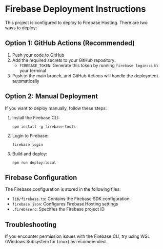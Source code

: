 # Firebase Deployment Instructions

This project is configured to deploy to Firebase Hosting. There are two ways to deploy:

## Option 1: GitHub Actions (Recommended)

1. Push your code to GitHub
2. Add the required secrets to your GitHub repository:
   - `FIREBASE_TOKEN`: Generate this token by running `firebase login:ci` in your terminal
3. Push to the main branch, and GitHub Actions will handle the deployment automatically

## Option 2: Manual Deployment

If you want to deploy manually, follow these steps:

1. Install the Firebase CLI:
   ```
   npm install -g firebase-tools
   ```

2. Login to Firebase:
   ```
   firebase login
   ```

3. Build and deploy:
   ```
   npm run deploy:local
   ```

## Firebase Configuration

The Firebase configuration is stored in the following files:
- `lib/firebase.ts`: Contains the Firebase SDK configuration
- `firebase.json`: Configures Firebase Hosting settings
- `.firebaserc`: Specifies the Firebase project ID

## Troubleshooting

If you encounter permission issues with the Firebase CLI, try using WSL (Windows Subsystem for Linux) as recommended. 